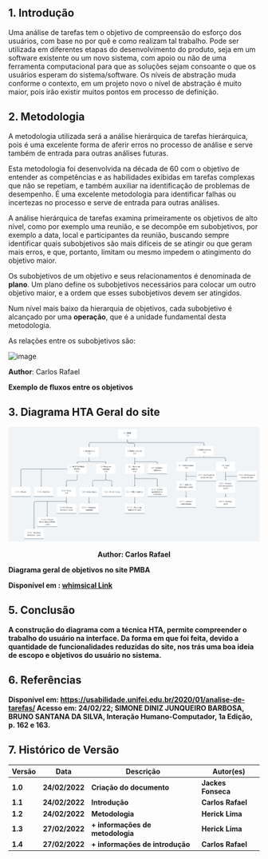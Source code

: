 ## 1. Introdução

Uma análise de tarefas tem o objetivo de compreensão do esforço dos usuários, com base no por quê e como realizam tal trabalho. Pode ser utilizada em diferentes etapas do desenvolvimento do produto, seja em um software existente ou um novo sistema, com apoio ou não de uma ferramenta computacional para que as soluções sejam consoante o que os usuários esperam do sistema/software. Os níveis de abstração muda conforme o contexto, em um projeto novo o nível de abstração é muito maior, pois irão existir muitos pontos em processo de definição.

## 2. Metodologia
A metodologia utilizada será a análise hierárquica de tarefas hierárquica, pois é uma excelente forma de aferir erros no processo de análise e serve também de entrada para outras análises futuras.

Esta metodologia foi desenvolvida na década de 60 com o objetivo de entender as competências e as habilidades exibidas em tarefas complexas que não se repetiam, e também auxiliar na identificação de problemas de desempenho. É uma excelente metodologia para identificar falhas ou incertezas no processo e serve de entrada para outras análises.

A análise hierárquica de tarefas examina primeiramente os objetivos de alto nível, como por exemplo uma reunião, e se decompôe em subobjetivos, por exemplo a data, local e participantes da reunião, buscando sempre identificar quais subobjetivos são mais difíceis de se atingir ou que geram mais erros, e que, portanto, limitam ou mesmo impedem o atingimento do objetivo maior.

Os subobjetivos de um objetivo e seus relacionamentos é denominada de **plano**. Um plano define os subobjetivos necessários para colocar um outro objetivo maior, e a ordem que esses subobjetivos devem ser atingidos.

Num nível mais baixo da hierarquia de objetivos, cada subobjetivo é alcançado por uma **operação**, que é a unidade fundamental desta metodologia.

As relações entre os subobjetivos são:

![image](./img/operacao.png)

<p><strong>Author</strong>: Carlos Rafael</p>
<p><strong>Exemplo de fluxos entre os objetivos</p>

## 3. Diagrama HTA Geral do site

![Diagrama de Tarefas](./img/analise_de_tarefas.png)

<p align="center" ><strong>Author</strong>: Carlos Rafael</p>

Diagrama geral de objetivos no site PMBA

Disponível em : [whimsical Link](https://whimsical.com/home-T6Dp9jefYawhh2mfteftur)
## 5. Conclusão

A construção do diagrama com a técnica HTA, permite compreender o trabalho do usuário na interface. Da forma em que foi feita, devido a quantidade de funcionalidades reduzidas do site, nos trás uma boa ideia de escopo e objetivos do usuário no sistema.

## 6. Referências

Disponível em: <https://usabilidade.unifei.edu.br/2020/01/analise-de-tarefas/> Acesso em: 24/02/22;
SIMONE DINIZ JUNQUEIRO BARBOSA, BRUNO SANTANA DA SILVA, Interação Humano-Computador, 1a Edição, p. 162 e 163.

## 7. Histórico de Versão

| Versão | Data       | Descrição                    | Autor(es)      |
| ------ | ---------- | ---------------------------- | -------------- |
| 1.0    | 24/02/2022 | Criação do documento         | Jackes Fonseca |
| 1.1    | 24/02/2022 | Introdução                   | Carlos Rafael  |
| 1.2    | 24/02/2022 | Metodologia                  | Herick Lima    |
| 1.3    | 27/02/2022 | + informações de metodologia | Herick Lima    |
| 1.4    | 27/02/2022 | + informações de introdução  | Carlos Rafael  |
